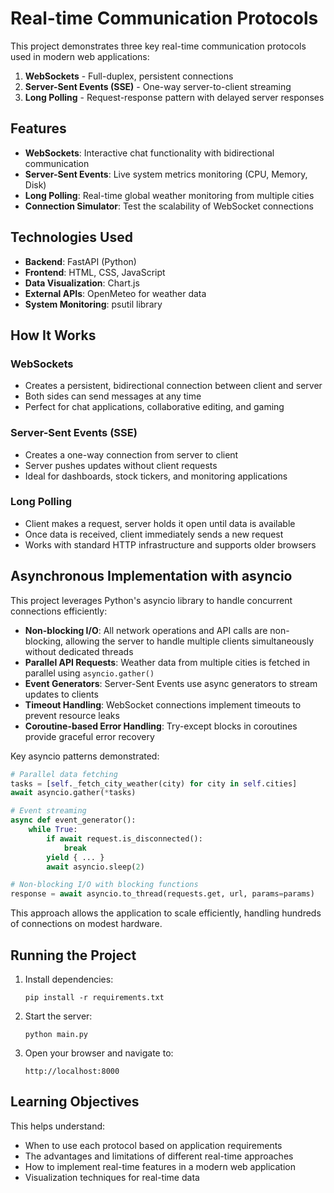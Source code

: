 # Real-time Communication Protocols

This project demonstrates three key real-time communication protocols used in modern web applications:

1. **WebSockets** - Full-duplex, persistent connections
2. **Server-Sent Events (SSE)** - One-way server-to-client streaming
3. **Long Polling** - Request-response pattern with delayed server responses

## Features

- **WebSockets**: Interactive chat functionality with bidirectional communication
- **Server-Sent Events**: Live system metrics monitoring (CPU, Memory, Disk)
- **Long Polling**: Real-time global weather monitoring from multiple cities
- **Connection Simulator**: Test the scalability of WebSocket connections

## Technologies Used

- **Backend**: FastAPI (Python)
- **Frontend**: HTML, CSS, JavaScript
- **Data Visualization**: Chart.js
- **External APIs**: OpenMeteo for weather data
- **System Monitoring**: psutil library

## How It Works

### WebSockets
- Creates a persistent, bidirectional connection between client and server
- Both sides can send messages at any time
- Perfect for chat applications, collaborative editing, and gaming

### Server-Sent Events (SSE)
- Creates a one-way connection from server to client
- Server pushes updates without client requests
- Ideal for dashboards, stock tickers, and monitoring applications

### Long Polling
- Client makes a request, server holds it open until data is available
- Once data is received, client immediately sends a new request
- Works with standard HTTP infrastructure and supports older browsers

## Asynchronous Implementation with asyncio

This project leverages Python's asyncio library to handle concurrent connections efficiently:

- **Non-blocking I/O**: All network operations and API calls are non-blocking, allowing the server to handle multiple clients simultaneously without dedicated threads
- **Parallel API Requests**: Weather data from multiple cities is fetched in parallel using `asyncio.gather()`
- **Event Generators**: Server-Sent Events use async generators to stream updates to clients
- **Timeout Handling**: WebSocket connections implement timeouts to prevent resource leaks
- **Coroutine-based Error Handling**: Try-except blocks in coroutines provide graceful error recovery

Key asyncio patterns demonstrated:

```python
# Parallel data fetching
tasks = [self._fetch_city_weather(city) for city in self.cities]
await asyncio.gather(*tasks)

# Event streaming
async def event_generator():
    while True:
        if await request.is_disconnected():
            break
        yield { ... }
        await asyncio.sleep(2)

# Non-blocking I/O with blocking functions
response = await asyncio.to_thread(requests.get, url, params=params)
```

This approach allows the application to scale efficiently, handling hundreds of connections on modest hardware.

## Running the Project

1. Install dependencies:
   ```
   pip install -r requirements.txt
   ```

2. Start the server:
   ```
   python main.py
   ```

3. Open your browser and navigate to:
   ```
   http://localhost:8000
   ```

## Learning Objectives

This helps understand:

- When to use each protocol based on application requirements
- The advantages and limitations of different real-time approaches
- How to implement real-time features in a modern web application
- Visualization techniques for real-time data